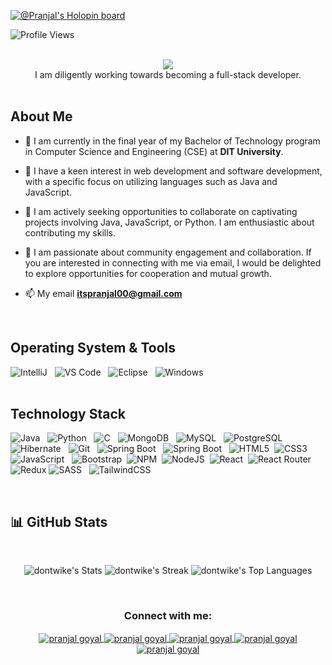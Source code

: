 [![@Pranjal's Holopin board](https://holopin.me/dontwike)](https://holopin.io/@dontwike)

<div align=left>
       
![Profile Views](https://komarev.com/ghpvc/?username=dontwike&color=green&style=for-the-badge)
</div>

<br>

<div align=center>
<a href="https://git.io/typing-svg">
       <img src="https://readme-typing-svg.demolab.com?font=Seguo+UI&weight=500&size=25&pause=1000&color=FF7722&width=435&lines=Hey+%F0%9F%91%8B%2C+I'm+Pranjal+Goyal!!!">
</a>
</div>

<div align=center>
I am diligently working towards becoming a full-stack developer.
</div>

<br/>

## About Me

- 🔭 I am currently in the final year of my Bachelor of Technology program in Computer Science and Engineering (CSE) at **DIT University**.

- 👀 I have a keen interest in web development and software development, with a specific focus on utilizing languages such as Java and JavaScript.

- 👯 I am actively seeking opportunities to collaborate on captivating projects involving Java, JavaScript, or Python. I am enthusiastic about contributing my skills.

- 🌱 I am passionate about community engagement and collaboration. If you are interested in connecting with me via email, I would be delighted to explore opportunities for cooperation and mutual growth.

- 📫 My email **itspranjal00@gmail.com**
<br/>


## Operating System & Tools

![IntelliJ](https://img.shields.io/badge/IntelliJ_IDEA-000000.svg?style=plastic&logo=intellij-idea&logoColor=white) &nbsp;
![VS Code](https://img.shields.io/badge/IDE-VSCode-%23007ACC?style=plastic&logo=Visual-studio-code) &nbsp;
![Eclipse](https://img.shields.io/badge/Eclipse-2C2255?style=plastic&logo=eclipse&logoColor=white) &nbsp;
![Windows](https://img.shields.io/badge/Windows-0078D6?style=plastic&logo=windows&logoColor=white) &nbsp;
<br>
<br>

       
## Technology Stack
                                                                                                                                                
![Java](https://img.shields.io/badge/java-%23ED8B00.svg?style=plastic&logo=java&logoColor=white) &nbsp;
![Python](https://img.shields.io/badge/Python-FFD43B?style=plastic&logo=python&logoColor=blue) &nbsp;
![C](https://img.shields.io/badge/c-%2300599C.svg?style=plastic&logo=c&logoColor=white) &nbsp;
![MongoDB](https://img.shields.io/badge/-MongoDB-47A248?style=plastic&logo=MongoDB&logoColor=ffffff) &nbsp;
![MySQL](https://img.shields.io/badge/-MySQL-4479A1?style=plastic&logo=MySQL&logoColor=ffffff) &nbsp;
![PostgreSQL](https://img.shields.io/badge/PostgreSQL-316192?style=plastic&logo=postgresql&logoColor=white) &nbsp;
![Hibernate](https://img.shields.io/badge/Hibernate-59666C?style=plastic&logo=Hibernate&logoColor=white) &nbsp;
![Git](https://img.shields.io/badge/-Git-%23F05032?style=plastic&logo=git&logoColor=%23ffffff) &nbsp;
![Spring Boot](https://img.shields.io/badge/Spring_Boot-F2F4F9?style=plastic&logo=spring-boot) &nbsp;
![Spring Boot](https://img.shields.io/badge/Spring-6DB33F?style=plastic&logo=spring&logoColor=white) &nbsp;
![HTML5](https://img.shields.io/badge/html5-%23E34F26.svg?style=plastic&logo=html5&logoColor=white)&nbsp;
![CSS3](https://img.shields.io/badge/css3-%231572B6.svg?style=plastic&logo=css3&logoColor=white)&nbsp;
![JavaScript](https://img.shields.io/badge/JavaScript-323330?style=for-the-badge&logo=javascript&logoColor=F7DF1E) &nbsp;
![Bootstrap](https://img.shields.io/badge/bootstrap-%23563D7C.svg?style=plastic&logo=bootstrap&logoColor=white)&nbsp;
![NPM](https://img.shields.io/badge/NPM-%23000000.svg?style=plastic&logo=npm&logoColor=white)&nbsp;
![NodeJS](https://img.shields.io/badge/node.js-6DA55F?style=plastic&logo=node.js&logoColor=white)&nbsp;
![React](https://img.shields.io/badge/react-%2320232a.svg?style=plastic&logo=react&logoColor=%2361DAFB)&nbsp;
![React Router](https://img.shields.io/badge/React_Router-CA4245?style=plastic&logo=react-router&logoColor=white) &nbsp;
![Redux](https://img.shields.io/badge/redux-%23593d88.svg?style=plastic&logo=redux&logoColor=white) 
![SASS](https://img.shields.io/badge/SASS-hotpink.svg?style=plastic&logo=SASS&logoColor=white) &nbsp;
![TailwindCSS](https://img.shields.io/badge/tailwindcss-%2338B2AC.svg?style=plastic&logo=tailwind-css&logoColor=white)&nbsp;

<br>


## 📊 GitHub Stats
<br>
<div align=center>
       
![dontwike's Stats](https://github-readme-stats.vercel.app/api?username=dontwike&theme=tokyonight&show_icons=true&hide_border=true&count_private=true)
![dontwike's Streak](https://github-readme-streak-stats.herokuapp.com/?user=dontwike&theme=tokyonight&hide_border=true)
![dontwike's Top Languages](https://github-readme-stats.vercel.app/api/top-langs/?username=dontwike&theme=tokyonight&show_icons=true&hide_border=true&layout=compact)
</div>

<br>


<h3 align="center">Connect with me:</h3>
<p align="center">
<a href="https://www.linkedin.com/in/pranjal-goyal-9a8a9a213/" target="blank">
<img align="center" src="https://img.shields.io/badge/LinkedIn-0077B5?style=for-the-badge&logo=linkedin&logoColor=white" alt="pranjal goyal" />
</a>

<a href="https://twitter.com/_pranjal_goyal_" target="blank">
<img align="center" src="https://img.shields.io/badge/Twitter-1DA1F2?style=for-the-badge&logo=twitter&logoColor=white" alt="pranjal goyal"/>
</a>

<a href="https://instagram.com/dontwike" target="blank">
<img align="center" src="https://img.shields.io/badge/Instagram-E4405F?style=for-the-badge&logo=instagram&logoColor=white" alt="pranjal goyal"/>
</a>

<a href="https://leetcode.com/dontwike" target="blank">
<img align="center" src="https://img.shields.io/badge/-LeetCode-FFA116?style=for-the-badge&logo=LeetCode&logoColor=black" alt="pranjal goyal"/>
</a>

<a href="https://www.hackerrank.com/dontwike" target="blank">
<img align="center" src="https://img.shields.io/badge/-Hackerrank-2EC866?style=for-the-badge&logo=HackerRank&logoColor=white" alt="pranjal goyal"/>
</a>
</p>
